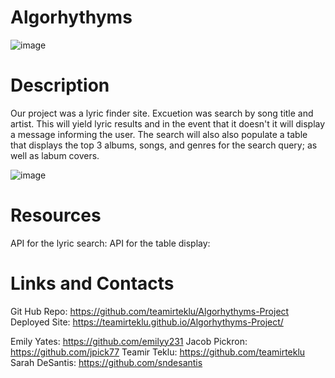 # Algorhythyms

![image](https://user-images.githubusercontent.com/115049982/204694267-976cdc29-4a72-43dd-bbb1-fb5eff133548.png)

# Description
Our project was a lyric finder site. Excuetion was search by song title and artist. This will yield lyric results and in the event that it doesn't it will display a message informing the user. The search will also also populate a table that displays the top 3 albums, songs, and genres for the search query; as well as labum covers. 

![image](https://user-images.githubusercontent.com/115049982/204695582-8d3bdc77-a4b4-4c51-bf2f-d4382cd828d2.png)

# Resources

API for the lyric search:
API for the table display: 

# Links and Contacts
Git Hub Repo: https://github.com/teamirteklu/Algorhythyms-Project
Deployed Site: https://teamirteklu.github.io/Algorhythyms-Project/

Emily Yates: https://github.com/emilyy231
Jacob Pickron: https://github.com/jpick77
Teamir Teklu: https://github.com/teamirteklu
Sarah DeSantis: https://github.com/sndesantis

